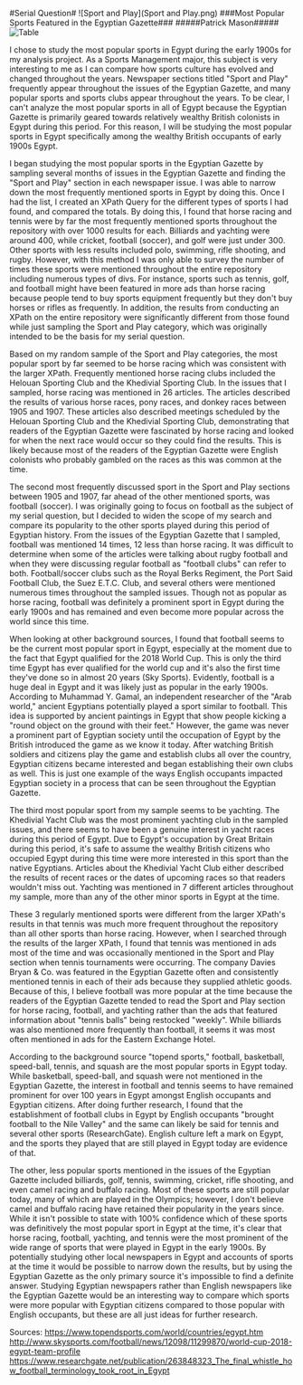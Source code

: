 #Serial Question#
![Sport and Play](Sport and Play.png)
###Most Popular Sports Featured in the Egyptian Gazette###
#####Patrick Mason#####
![Table](Table.png)

I chose to study the most popular sports in Egypt during the early 1900s for my analysis project. As a Sports Management major, this subject is very interesting to me as I can compare how sports culture has evolved and changed throughout the years. Newspaper sections titled "Sport and Play" frequently appear throughout the issues of the Egyptian Gazette, and many popular sports and sports clubs appear throughout the years. To be clear, I can't analyze the most popular sports in all of Egypt because the Egyptian Gazette is primarily geared towards relatively wealthy British colonists in Egypt during this period. For this reason, I will be studying the most popular sports in Egypt specifically among the wealthy British occupants of early 1900s Egypt.
 
I began studying the most popular sports in the Egyptian Gazette by sampling several months of issues in the Egyptian Gazette and finding the "Sport and Play" section in each newspaper issue. I was able to narrow down the most frequently mentioned sports in Egypt by doing this. Once I had the list, I created an XPath Query for the different types of sports I had found, and compared the totals. By doing this, I found that horse racing and tennis were by far the most frequently mentioned sports throughout the repository with over 1000 results for each. Billiards and yachting were around 400, while cricket, football (soccer), and golf were just under 300. Other sports with less results included polo, swimming, rifle shooting, and rugby. However, with this method I was only able to survey the number of times these sports were mentioned throughout the entire repository including numerous types of divs. For instance, sports such as tennis, golf, and football might have been featured in more ads than horse racing because people tend to buy sports equipment frequently but they don't buy horses or rifles as frequently. In addition, the results from conducting an XPath on the entire repository were significantly different from those found while just sampling the Sport and Play category, which was originally intended to be the basis for my serial question.

Based on my random sample of the Sport and Play categories, the most popular sport by far seemed to be horse racing which was consistent with the larger XPath. Frequently mentioned horse racing clubs included the Helouan Sporting Club and the Khedivial Sporting Club. In the issues that I sampled, horse racing was mentioned in 26 articles. The articles described the results of various horse races, pony races, and donkey races between 1905 and 1907. These articles also described meetings scheduled by the Helouan Sporting Club and the Khedivial Sporting Club, demonstrating that readers of the Egyptian Gazette were fascinated by horse racing and looked for when the next race would occur so they could find the results. This is likely because most of the readers of the Egyptian Gazette were English colonists who probably gambled on the races as this was common at the time.

The second most frequently discussed sport in the Sport and Play sections between 1905 and 1907, far ahead of the other mentioned sports, was football (soccer). I was originally going to focus on football as the subject of my serial question, but I decided to widen the scope of my search and compare its popularity to the other sports played during this period of Egyptian history. From the issues of the Egyptian Gazette that I sampled, football was mentioned 14 times, 12 less than horse racing. It was difficult to determine when some of the articles were talking about rugby football and when they were discussing regular football as "football clubs" can refer to both. Football/soccer clubs such as the Royal Berks Regiment, the Port Said Football Club, the Suez E.T.C. Club, and several others were mentioned numerous times throughout the sampled issues. Though not as popular as horse racing, football was definitely a prominent sport in Egypt during the early 1900s and has remained and even become more popular across the world since this time.

When looking at other background sources, I found that football seems to be the current most popular sport in Egypt, especially at the moment due to the fact that Egypt qualified for the 2018 World Cup. This is only the third time Egypt has ever qualified for the world cup and it's also the first time they've done so in almost 20 years (Sky Sports). Evidently, football is a huge deal in Egypt and it was likely just as popular in the early 1900s. According to Muhammad Y. Gamal, an independent researcher of the "Arab world," ancient Egyptians potentially played a sport similar to football. This idea is supported by ancient paintings in Egypt that show people kicking a "round object on the ground with their feet." However, the game was never a prominent part of Egyptian society until the occupation of Egypt by the British introduced the game as we know it today. After watching British soldiers and citizens play the game and establish clubs all over the country, Egyptian citizens became interested and began establishing their own clubs as well. This is just one example of the ways English occupants impacted Egyptian society in a process that can be seen throughout the Egyptian Gazette.

The third most popular sport from my sample seems to be yachting. The Khedivial Yacht Club was the most prominent yachting club in the sampled issues, and there seems to have been a genuine interest in yacht races during this period of Egypt. Due to Egypt's occupation by Great Britain during this period, it's safe to assume the wealthy British citizens who occupied Egypt during this time were more interested in this sport than the native Egyptians. Articles about the Khedivial Yacht Club either described the results of recent races or the dates of upcoming races so that readers wouldn't miss out. Yachting was mentioned in 7 different articles throughout my sample, more than any of the other minor sports in Egypt at the time.

These 3 regularly mentioned sports were different from the larger XPath's results in that tennis was much more frequent throughout the repository than all other sports than horse racing. However, when I searched through the results of the larger XPath, I found that tennis was mentioned in ads most of the time and was occasionally mentioned in the Sport and Play section when tennis tournaments were occurring. The company Davies Bryan & Co. was featured in the Egyptian Gazette often and consistently mentioned tennis in each of their ads because they supplied athletic goods. Because of this, I believe football was more popular at the time because the readers of the Egyptian Gazette tended to read the Sport and Play section for horse racing, football, and yachting rather than the ads that featured information about "tennis balls" being restocked "weekly". While billiards was also mentioned more frequently than football, it seems it was most often mentioned in ads for the Eastern Exchange Hotel.

According to the background source "topend sports," football, basketball, speed-ball, tennis, and squash are the most popular sports in Egypt today. While basketball, speed-ball, and squash were not mentioned in the Egyptian Gazette, the interest in football and tennis seems to have remained prominent for over 100 years in Egypt amongst English occupants and Egyptian citizens. After doing further research, I found that the establishment of football clubs in Egypt by English occupants "brought football to the Nile Valley" and the same can likely be said for tennis and several other sports (ResearchGate). English culture left a mark on Egypt, and the sports they played that are still played in Egypt today are evidence of that.

The other, less popular sports mentioned in the issues of the Egyptian Gazette included billiards, golf, tennis, swimming, cricket, rifle shooting, and even camel racing and buffalo racing. Most of these sports are still popular today, many of which are played in the Olympics; however, I don't believe camel and buffalo racing have retained their popularity in the years since. While it isn't possible to state with 100% confidence which of these sports was definitively the most popular sport in Egypt at the time, it's clear that horse racing, football, yachting, and tennis were the most prominent of the wide range of sports that were played in Egypt in the early 1900s. By potentially studying other local newspapers in Egypt and accounts of sports at the time it would be possible to narrow down the results, but by using the Egyptian Gazette as the only primary source it's impossible to find a definite answer. Studying Egyptian newspapers rather than English newspapers like the Egyptian Gazette would be an interesting way to compare which sports were more popular with Egyptian citizens compared to those popular with English occupants, but these are all just ideas for further research.

Sources:
https://www.topendsports.com/world/countries/egypt.htm
http://www.skysports.com/football/news/12098/11299870/world-cup-2018-egypt-team-profile
https://www.researchgate.net/publication/263848323_The_final_whistle_how_football_terminology_took_root_in_Egypt
